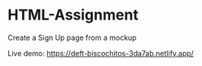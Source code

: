 # HTML-Assignment
Create a Sign Up page from a mockup

Live demo: https://deft-biscochitos-3da7ab.netlify.app/

